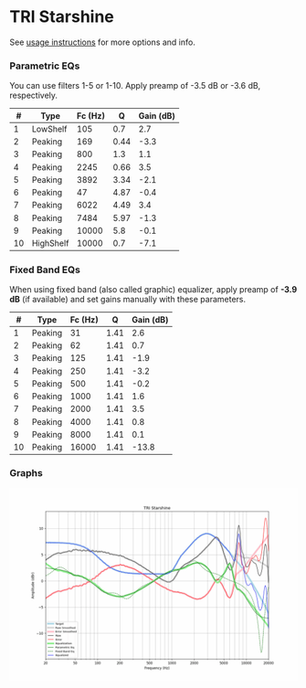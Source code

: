 # TRI Starshine
See [usage instructions](https://github.com/jaakkopasanen/AutoEq#usage) for more options and info.

### Parametric EQs
You can use filters 1-5 or 1-10. Apply preamp of -3.5 dB or -3.6 dB, respectively.

|   # | Type      |   Fc (Hz) |    Q |   Gain (dB) |
|-----|-----------|-----------|------|-------------|
|   1 | LowShelf  |       105 | 0.7  |         2.7 |
|   2 | Peaking   |       169 | 0.44 |        -3.3 |
|   3 | Peaking   |       800 | 1.3  |         1.1 |
|   4 | Peaking   |      2245 | 0.66 |         3.5 |
|   5 | Peaking   |      3892 | 3.34 |        -2.1 |
|   6 | Peaking   |        47 | 4.87 |        -0.4 |
|   7 | Peaking   |      6022 | 4.49 |         3.4 |
|   8 | Peaking   |      7484 | 5.97 |        -1.3 |
|   9 | Peaking   |     10000 | 5.8  |        -0.1 |
|  10 | HighShelf |     10000 | 0.7  |        -7.1 |

### Fixed Band EQs
When using fixed band (also called graphic) equalizer, apply preamp of **-3.9 dB** (if available) and set gains manually with these parameters.

|   # | Type    |   Fc (Hz) |    Q |   Gain (dB) |
|-----|---------|-----------|------|-------------|
|   1 | Peaking |        31 | 1.41 |         2.6 |
|   2 | Peaking |        62 | 1.41 |         0.7 |
|   3 | Peaking |       125 | 1.41 |        -1.9 |
|   4 | Peaking |       250 | 1.41 |        -3.2 |
|   5 | Peaking |       500 | 1.41 |        -0.2 |
|   6 | Peaking |      1000 | 1.41 |         1.6 |
|   7 | Peaking |      2000 | 1.41 |         3.5 |
|   8 | Peaking |      4000 | 1.41 |         0.8 |
|   9 | Peaking |      8000 | 1.41 |         0.1 |
|  10 | Peaking |     16000 | 1.41 |       -13.8 |

### Graphs
![](./TRI%20Starshine.png)
